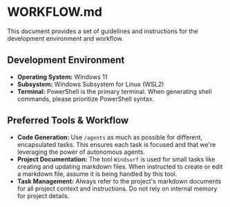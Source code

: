 # WORKFLOW.md

This document provides a set of guidelines and instructions for the development environment and workflow.

## Development Environment
- **Operating System:** Windows 11
- **Subsystem:** Windows Subsystem for Linux (WSL2)
- **Terminal:** PowerShell is the primary terminal. When generating shell commands, please prioritize PowerShell syntax.

## Preferred Tools & Workflow
- **Code Generation:** Use `/agents` as much as possible for different, encapsulated tasks. This ensures each task is focused and that we're leveraging the power of autonomous agents.
- **Project Documentation:** The tool `Windsurf` is used for small tasks like creating and updating markdown files. When instructed to create or edit a markdown file, assume it is being handled by this tool.
- **Task Management:** Always refer to the project's markdown documents for all project context and instructions. Do not rely on internal memory for project details.